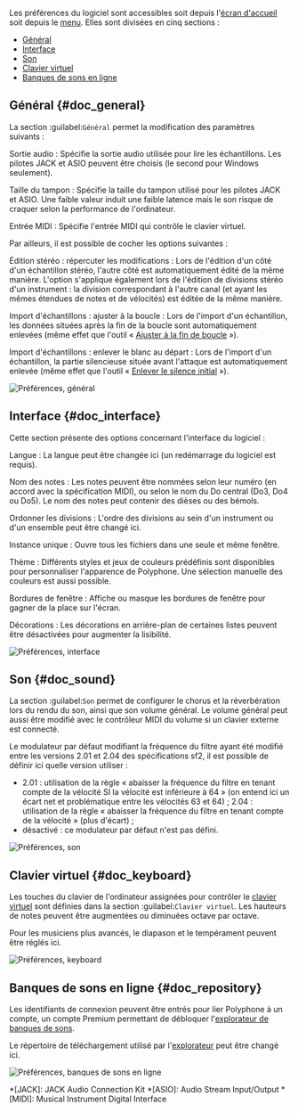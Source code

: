 Les préférences du logiciel sont accessibles soit depuis l'[écran d'accueil](manual/index.md) soit depuis le [menu](manual/menu.md#doc_shortcuts).
Elles sont divisées en cinq sections&nbsp;:

* [Général](#doc_general)
* [Interface](#doc_interface)
* [Son](#doc_sound)
* [Clavier virtuel](#doc_keyboard)
* [Banques de sons en ligne](#doc_repository)


## Général {#doc_general}


La section :guilabel:`Général` permet la modification des paramètres suivants&nbsp;:

Sortie audio
: Spécifie la sortie audio utilisée pour lire les échantillons.
  Les pilotes JACK et ASIO peuvent être choisis (le second pour Windows seulement).

Taille du tampon
: Spécifie la taille du tampon utilisé pour les pilotes JACK et ASIO.
  Une faible valeur induit une faible latence mais le son risque de craquer selon la performance de l'ordinateur.

Entrée MIDI
: Spécifie l'entrée MIDI qui contrôle le clavier virtuel.

Par ailleurs, il est possible de cocher les options suivantes&nbsp;:

Édition stéréo&nbsp;: répercuter les modifications
: Lors de l'édition d'un côté d'un échantillon stéréo, l'autre côté est automatiquement édité de la même manière.
  L'option s'applique également lors de l'édition de divisions stéréo d'un instrument&nbsp;: la division correspondant à l'autre canal (et ayant les mêmes étendues de notes et de vélocités) est éditée de la même manière.

Import d'échantillons&nbsp;: ajuster à la boucle
: Lors de l'import d'un échantillon, les données situées après la fin de la boucle sont automatiquement enlevées (même effet que l'outil «&nbsp;[Ajuster à la fin de boucle](manual/soundfont-editor/tools/sample-tools.md#doc_trimloop)&nbsp;»).

Import d'échantillons&nbsp;: enlever le blanc au départ
: Lors de l'import d'un échantillon, la partie silencieuse située avant l'attaque est automatiquement enlevée (même effet que l'outil «&nbsp;[Enlever le silence initial](manual/soundfont-editor/tools/sample-tools.md#doc_removeblank)&nbsp;»).


![Préférences, général](images/settings_general.png "Préférences, général")


## Interface {#doc_interface}


Cette section présente des options concernant l'interface du logiciel&nbsp;:

Langue
: La langue peut être changée ici (un redémarrage du logiciel est requis).

Nom des notes
: Les notes peuvent être nommées selon leur numéro (en accord avec la spécification MIDI), ou selon le nom du Do central (Do3, Do4 ou Do5).
  Le nom des notes peut contenir des dièses ou des bémols.

Ordonner les divisions
: L'ordre des divisions au sein d'un instrument ou d'un ensemble peut être changé ici.

Instance unique
: Ouvre tous les fichiers dans une seule et même fenêtre.

Thème
: Différents styles et jeux de couleurs prédéfinis sont disponibles pour personnaliser l'apparence de Polyphone.
  Une sélection manuelle des couleurs est aussi possible.

Bordures de fenêtre
: Affiche ou masque les bordures de fenêtre pour gagner de la place sur l'écran.

Décorations
: Les décorations en arrière-plan de certaines listes peuvent être désactivées pour augmenter la lisibilité.


![Préférences, interface](images/settings_interface.png "Préférences, interface")


## Son {#doc_sound}


La section :guilabel:`Son` permet de configurer le chorus et la réverbération lors du rendu du son, ainsi que son volume général.
Le volume général peut aussi être modifié avec le contrôleur MIDI du volume si un clavier externe est connecté.

Le modulateur par défaut modifiant la fréquence du filtre ayant été modifié entre les versions 2.01 et 2.04 des spécifications sf2, il est possible de définir ici quelle version utiliser&nbsp;:

* 2.01&nbsp;: utilisation de la règle «&nbsp;abaisser la fréquence du filtre en tenant compte de la vélocité SI la vélocité est inférieure à 64&nbsp;» (on entend ici un écart net et problématique entre les vélocités 63 et 64)&nbsp;;
2.04&nbsp;: utilisation de la règle «&nbsp;abaisser la fréquence du filtre en tenant compte de la vélocité&nbsp;» (plus d'écart)&nbsp;;
* désactivé&nbsp;: ce modulateur par défaut n'est pas défini.


![Préférences, son](images/settings_sound.png "Préférences, son")


## Clavier virtuel {#doc_keyboard}


Les touches du clavier de l'ordinateur assignées pour contrôler le [clavier virtuel](manual/soundfont-editor/toolbar.md#doc_keyboard) sont définies dans la section :guilabel:`Clavier virtuel`.
Les hauteurs de notes peuvent être augmentées ou diminuées octave par octave.

Pour les musiciens plus avancés, le diapason et le tempérament peuvent être réglés ici.


![Préférences, keyboard](images/settings_keyboard.png "Préférences, keyboard")


## Banques de sons en ligne {#doc_repository}


Les identifiants de connexion peuvent être entrés pour lier Polyphone à un compte, un compte Premium permettant de débloquer l'[explorateur de banques de sons](manual/soundfont-browser.md).

Le répertoire de téléchargement utilisé par l'[explorateur](manual/soundfont-browser.md) peut être changé ici.


![Préférences, banques de sons en ligne](images/settings_repository.png "Préférences, banques de sons en ligne")



*[JACK]: JACK Audio Connection Kit
*[ASIO]: Audio Stream Input/Output
*[MIDI]: Musical Instrument Digital Interface